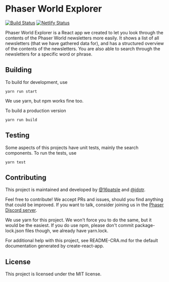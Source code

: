 # Phaser World Explorer

[![Build Status](https://travis-ci.org/phaser-discord/phaser-world-explorer.svg?branch=master)](https://travis-ci.org/phaser-discord/phaser-world-explorer)
[![Netlify Status](https://api.netlify.com/api/v1/badges/b86651b1-dbd1-419d-884c-991cf58389b2/deploy-status)](https://app.netlify.com/sites/phaser-world-explorer/deploys)

Phaser World Explorer is a React app we created to let you look through the contents of the Phaser World newsletters more easily. It shows a list of all newsletters (that we have gathered data for), and has a structured overview of the contents of the newsletters. You are also able to search through the newsletters for a specific word or phrase.

## Building

To build for development, use

```
yarn run start
```

We use yarn, but npm works fine too.

To build a production version

```
yarn run build
```

## Testing

Some aspects of this projects have unit tests, mainly the search components. To run the tests, use

```
yarn test
```

## Contributing

This project is maintained and developed by [@16patsle](https://github.com/16patsle) and [@jdotr](https://github.com/jdotrjs).

Feel free to contribute! We accept PRs and issues, should you find anything that could be improved. If you want to talk, consider joining us in the [Phaser Discord server](https://discord.gg/phaser).

We use yarn for this project. We won't force you to do the same, but it would be the easiest. If you do use npm, please don't commit package-lock.json files though, we already have yarn.lock.

For additional help with this project, see README-CRA.md for the default documentation generated by create-react-app.

## License

This project is licensed under the MIT license.
